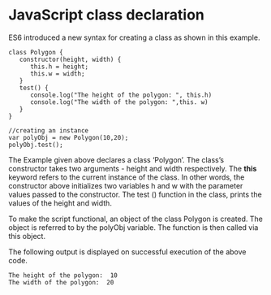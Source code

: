 # JavaScript class declaration

ES6 introduced a new syntax for creating a class as shown in this example.

```
class Polygon {
   constructor(height, width) {
      this.h = height;
      this.w = width;
   }
   test() {
      console.log("The height of the polygon: ", this.h)
      console.log("The width of the polygon: ",this. w)
   }
}

//creating an instance  
var polyObj = new Polygon(10,20);
polyObj.test();
```

The Example given above declares a class ‘Polygon’. The class’s constructor takes two arguments - height and width respectively. The **this** keyword refers to the current instance of the class. In other words, the constructor above initializes two variables h and w with the parameter values passed to the constructor. The test () function in the class, prints the values of the height and width.

To make the script functional, an object of the class Polygon is created. The object is referred to by the polyObj variable. The function is then called via this object.

The following output is displayed on successful execution of the above code.

```
The height of the polygon:  10
The width of the polygon:  20
```
